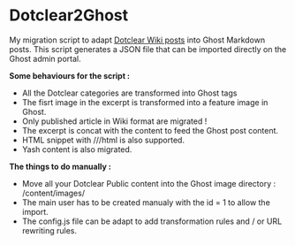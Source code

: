 # Dotclear2Ghost

My migration script to adapt [Dotclear Wiki posts](https://fr.dotclear.org/documentation/2.0/usage/syntaxes) into Ghost Markdown posts.
This script generates a JSON file that can be imported directly on the Ghost admin portal.

__Some behaviours for the script :__
- All the Dotclear categories are transformed into Ghost tags
- The fisrt image in the excerpt is transformed into a feature image in Ghost.
- Only published article in Wiki format are migrated !
- The excerpt is concat with the content to feed the Ghost post content.
- HTML snippet with ///html is also supported.
- Yash content is also migrated.

__The things to do manually :__
- Move all your Dotclear Public content into the Ghost image directory : /content/images/
- The main user has to be created manualy with the id = 1 to allow the import.
- The config.js file can be adapt to add transformation rules and / or URL rewriting rules.
